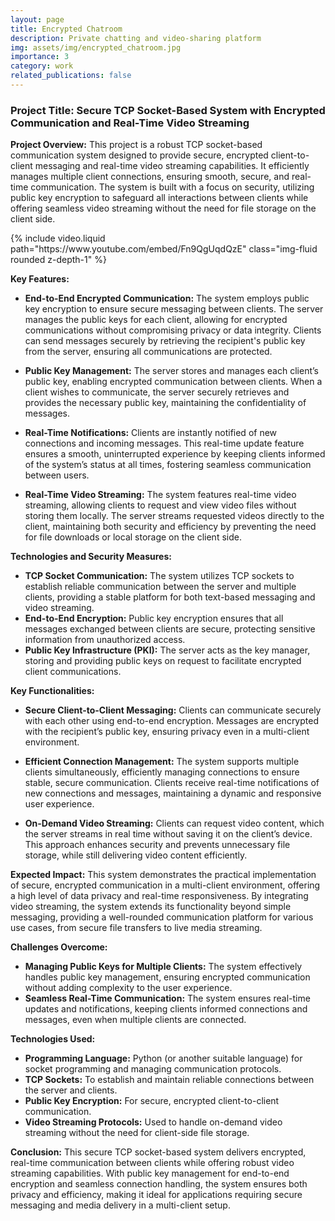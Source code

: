 ```yaml
---
layout: page
title: Encrypted Chatroom
description: Private chatting and video-sharing platform
img: assets/img/encrypted_chatroom.jpg
importance: 3
category: work
related_publications: false
---
```

### Project Title: Secure TCP Socket-Based System with Encrypted Communication and Real-Time Video Streaming

**Project Overview:**
This project is a robust TCP socket-based communication system designed to provide secure, encrypted client-to-client messaging and real-time video streaming capabilities. It efficiently manages multiple client connections, ensuring smooth, secure, and real-time communication. The system is built with a focus on security, utilizing public key encryption to safeguard all interactions between clients while offering seamless video streaming without the need for file storage on the client side.

<!-- <div class="col-sm mt-3 mt-md-0"> -->
<div>
        {% include video.liquid path="https://www.youtube.com/embed/Fn9QgUqdQzE" class="img-fluid rounded z-depth-1" %}
</div>

**Key Features:**
- **End-to-End Encrypted Communication:** The system employs public key encryption to ensure secure messaging between clients. The server manages the public keys for each client, allowing for encrypted communications without compromising privacy or data integrity. Clients can send messages securely by retrieving the recipient's public key from the server, ensuring all communications are protected.
  
- **Public Key Management:** The server stores and manages each client’s public key, enabling encrypted communication between clients. When a client wishes to communicate, the server securely retrieves and provides the necessary public key, maintaining the confidentiality of messages.

- **Real-Time Notifications:** Clients are instantly notified of new connections and incoming messages. This real-time update feature ensures a smooth, uninterrupted experience by keeping clients informed of the system’s status at all times, fostering seamless communication between users.

- **Real-Time Video Streaming:** The system features real-time video streaming, allowing clients to request and view video files without storing them locally. The server streams requested videos directly to the client, maintaining both security and efficiency by preventing the need for file downloads or local storage on the client side.

**Technologies and Security Measures:**
- **TCP Socket Communication:** The system utilizes TCP sockets to establish reliable communication between the server and multiple clients, providing a stable platform for both text-based messaging and video streaming.
- **End-to-End Encryption:** Public key encryption ensures that all messages exchanged between clients are secure, protecting sensitive information from unauthorized access.
- **Public Key Infrastructure (PKI):** The server acts as the key manager, storing and providing public keys on request to facilitate encrypted client communications.
  
**Key Functionalities:**
- **Secure Client-to-Client Messaging:** Clients can communicate securely with each other using end-to-end encryption. Messages are encrypted with the recipient’s public key, ensuring privacy even in a multi-client environment.
  
- **Efficient Connection Management:** The system supports multiple clients simultaneously, efficiently managing connections to ensure stable, secure communication. Clients receive real-time notifications of new connections and messages, maintaining a dynamic and responsive user experience.

- **On-Demand Video Streaming:** Clients can request video content, which the server streams in real time without saving it on the client’s device. This approach enhances security and prevents unnecessary file storage, while still delivering video content efficiently.

**Expected Impact:**
This system demonstrates the practical implementation of secure, encrypted communication in a multi-client environment, offering a high level of data privacy and real-time responsiveness. By integrating video streaming, the system extends its functionality beyond simple messaging, providing a well-rounded communication platform for various use cases, from secure file transfers to live media streaming.

**Challenges Overcome:**
- **Managing Public Keys for Multiple Clients:** The system effectively handles public key management, ensuring encrypted communication without adding complexity to the user experience.
- **Seamless Real-Time Communication:** The system ensures real-time updates and notifications, keeping clients informed  connections and messages, even when multiple clients are connected.

**Technologies Used:**
- **Programming Language:** Python (or another suitable language) for socket programming and managing communication protocols.
- **TCP Sockets:** To establish and maintain reliable connections between the server and clients.
- **Public Key Encryption:** For secure, encrypted client-to-client communication.
- **Video Streaming Protocols:** Used to handle on-demand video streaming without the need for client-side file storage.

**Conclusion:**
This secure TCP socket-based system delivers encrypted, real-time communication between clients while offering robust video streaming capabilities. With public key management for end-to-end encryption and seamless connection handling, the system ensures both privacy and efficiency, making it ideal for applications requiring secure messaging and media delivery in a multi-client setup.

